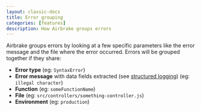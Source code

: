 ```yaml
---
layout: classic-docs
title: Error grouping
categories: [features]
description: How Airbrake groups errors
---
```


Airbrake groups errors by looking at a few specific parameters like the error
message and the file where the error occurred. Errors will be grouped together
if they share:

- **Error type** (eg: `SyntaxError`)
- **Error message** with data fields extracted (see [structured
  logging](/docs/features/structured-logging)) (eg: `illegal character`)
- **Function** (eg: `someFunctionName`)
- **File** (eg: `src/controllers/something-controller.js`)
- **Environment** (eg: `production`)
